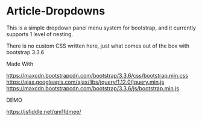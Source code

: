 # Article-Dropdowns

This is a simple dropdown panel menu system for bootstrap, and it currently supports 1 level of nesting. 

There is no custom CSS written here, just what comes out of the box with bootstrap 3.3.6

Made With 

https://maxcdn.bootstrapcdn.com/bootstrap/3.3.6/css/bootstrap.min.css 
https://ajax.googleapis.com/ajax/libs/jquery/1.12.0/jquery.min.js
https://maxcdn.bootstrapcdn.com/bootstrap/3.3.6/js/bootstrap.min.js 


DEMO

https://jsfiddle.net/qm1fdmee/
